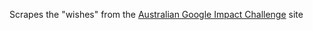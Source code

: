 Scrapes the "wishes" from the [Australian Google Impact Challenge](https://impactchallenge.withgoogle.com/australia2014) site
